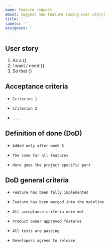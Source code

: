 ```yaml
---
name: Feature request
about: Suggest new feature (using user story)
title: ''
labels: ''
assignees: ''
---
```


## User story

1. As a {}
2. I want / need {}
3. So that {}

## Acceptance criteria

-     Criterion 1
-     Criterion 2
-     ...

## Definition of done (DoD)

-     Added only after week 5
-     The same for all features
-     Here goes the project specific part

## DoD general criteria

-     Feature has been fully implemented
-     Feature has been merged into the mainline
-     All acceptance criteria were met
-     Product owner approved features
-     All tests are passing
-     Developers agreed to release
